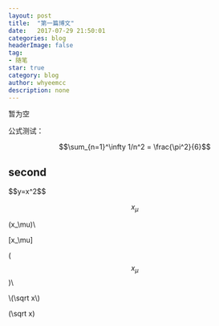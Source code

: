 ```yaml
---
layout: post
title:  "第一篇博文"
date:   2017-07-29 21:50:01
categories: blog
headerImage: false
tag:
- 随笔
star: true
category: blog
author: whyeemcc
description: none
---
```

暂为空

公式测试：

$$\sum_{n=1}^\infty 1/n^2 = \frac{\pi^2}{6}$$


## second

<div class="Math">
  $$y=x^2$$
</div>


$$x_\mu$$

\(x_\mu)\

\[x_\mu\]

\($$x_\mu$$)\

\\(\sqrt x\\)

\(\sqrt x\)